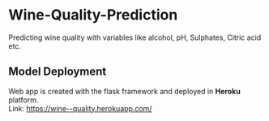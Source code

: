 # Wine-Quality-Prediction
Predicting wine quality with variables like alcohol, pH, Sulphates, Citric acid etc.

## Model Deployment
Web app is created with the flask framework and deployed in **Heroku** platform.\
Link: https://wine--quality.herokuapp.com/
